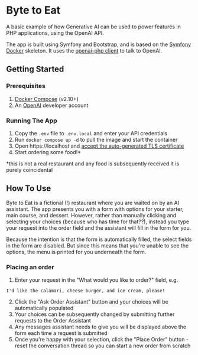 # Byte to Eat

A basic example of how Generative AI can be used to power features in PHP applications, using the OpenAI API.

The app is built using Symfony and Bootstrap, and is based on the [Symfony Docker](https://github.com/dunglas/symfony-docker) skeleton.
It uses the [openai-php client](https://github.com/openai-php/client) to talk to OpenAI.

## Getting Started

### Prerequisites

1. [Docker Compose](https://docs.docker.com/compose/install/) (v2.10+)
2. An [OpenAI](https://platform.openai.com/) developer account

### Running The App

1. Copy the `.env` file to `.env.local` and enter your API credentials
2. Run `docker compose up -d` to pull the image and start the container
3. Open https://localhost and [accept the auto-generated TLS certificate](https://stackoverflow.com/questions/7580508/getting-chrome-to-accept-self-signed-localhost-certificate/15076602#15076602)
4. Start ordering some food!*

*this is not a real restaurant and any food is subsequently received it is purely coincidental

## How To Use

Byte to Eat is a fictional (!) restaurant where you are waited on by an AI assistant.
The app presents you with a form with options for your starter, main course, and dessert. 
However, rather than manually clicking and selecting your choices (because who has time for that??),
instead you type your request into the order field and the assistant will fill in the form for you.

Because the intention is that the form is automatically filled, the select fields in the form are disabled. But since
this means that you're unable to see the options, the menu is printed for you underneath the form.

### Placing an order

1. Enter your request in the "What would you like to order?" field, e.g.
```
I'd like the calamari, cheese burger, and ice cream, please! 
```
2. Click the "Ask Order Assistant" button and your choices will be automatically populated
3. Your choices can be subsequently changed by submitting further requests to the Order Assistant
4. Any messages assistant needs to give you will be displayed above the form each time a request is submitted
5. Once you're happy with your selection, click the "Place Order" button - reset the conversation thread so you can start a new order from scratch
